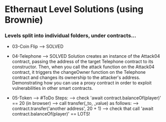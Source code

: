 # Ethernaut Level Solutions (using Brownie)

### Levels split into individual folders, under contracts...


- 03-Coin Flip
                -->     SOLVED

- 04-Telephone
                -->     SOLVED
                                Solution creates an instance of the Attack04 contract, passing the address of the target Telephone contract to its constructor. Then, when you call the attack function on the Attack04 contract, it triggers the changeOwner function on the Telephone contract and changes its ownership to the attacker's address. Demonstrating how you can use a proxy contract in order to exploit vulnerabilities in other smart contracts.

- 05-Token
                -->     #ToDo
                                Steps:
                                --> check 'await contract.balanceOf(player)' == 20 (in browser)
                                --> call transfer(_to, _value) as follows:
                                    --> contract.transfer('another address', 20 + 1)
                                --> check that call 'await contract.balanceOf(player)' == LOTS!



